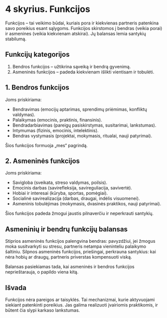 # 4 skyrius. Funkcijos

Funkcijos – tai veikimo būdai, kuriais pora ir kiekvienas partneris patenkina savo poreikius esant sąlygoms. Funkcijos skirstomos į bendras (veikia porai) ir asmenines (veikia kiekvienam atskirai). Jų balansas lemia santykių stabilumą.

## Funkcijų kategorijos

1. Bendros funkcijos – užtikrina sąveiką ir bendrą gyvenimą.
2. Asmeninės funkcijos – padeda kiekvienam išlikti vientisam ir tobulėti.

## 1. Bendros funkcijos

Joms priskiriama:

- Bendravimas (emocijų aptarimas, sprendimų priėmimas, konfliktų valdymas).
- Palaikymas (emocinis, praktinis, finansinis).
- Bendradarbiavimas (pareigų pasiskirstymas, susitarimai, lankstumas).
- Intymumas (fizinis, emocinis, intelektinis).
- Bendras vystymasis (projektai, mokymasis, ritualai, nauji patyrimai).

Šios funkcijos formuoja „mes“ pagrindą.

## 2. Asmeninės funkcijos

Joms priskiriama:

- Savigloba (sveikata, streso valdymas, poilsis).
- Emocinis darbas (savirefleksija, savireguliacija, savivertė).
- Hobiai ir interesai (kūryba, sportas, pomėgiai).
- Socialinė savirealizacija (darbas, draugai, indėlis visuomenei).
- Asmeninis tobulėjimas (mokymasis, dvasinės praktikos, nauji patyrimai).

Šios funkcijos padeda žmogui jaustis pilnaverčiu ir neperkrauti santykių.

## Asmeninių ir bendrų funkcijų balansas

Stiprios asmeninės funkcijos palengvina bendras: pavyzdžiui, jei žmogus moka susitvarkyti su stresu, partneris netampa vieninteliu palaikymo šaltiniu. Silpnos asmeninės funkcijos, priešingai, perkrauna santykius: kai nėra hobių ar draugų, partneris priverstas kompensuoti viską.

Balansas pasiekiamas tada, kai asmeninės ir bendros funkcijos neprieštarauja, o papildo viena kitą.

## Išvada

Funkcijos nėra pareigos ar taisyklės. Tai mechanizmai, kurie aktyvuojami siekiant patenkinti poreikius. Jas galima realizuoti įvairiomis praktikomis, ir būtent čia slypi karkaso lankstumas.
